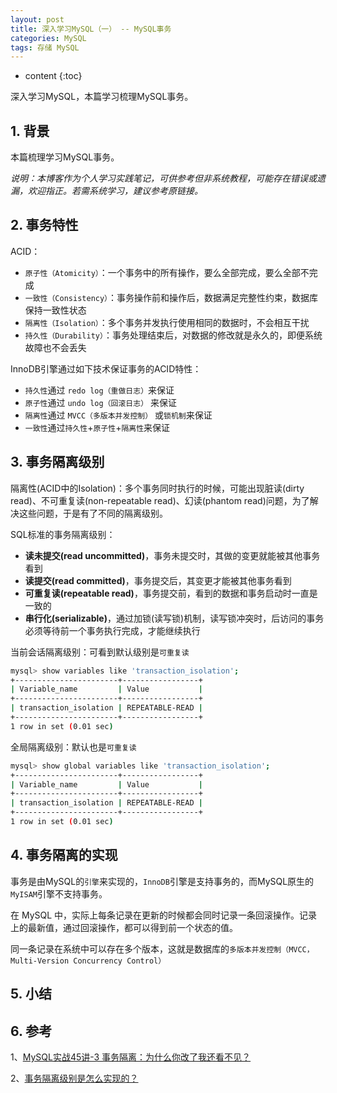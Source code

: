 ```yaml
---
layout: post
title: 深入学习MySQL（一） -- MySQL事务
categories: MySQL
tags: 存储 MySQL
---
```


* content
{:toc}

深入学习MySQL，本篇学习梳理MySQL事务。



## 1. 背景

本篇梳理学习MySQL事务。

*说明：本博客作为个人学习实践笔记，可供参考但非系统教程，可能存在错误或遗漏，欢迎指正。若需系统学习，建议参考原链接。*

## 2. 事务特性

ACID：

* `原子性（Atomicity）`：一个事务中的所有操作，要么全部完成，要么全部不完成
* `一致性（Consistency）`：事务操作前和操作后，数据满足完整性约束，数据库保持一致性状态
* `隔离性（Isolation）`：多个事务并发执行使用相同的数据时，不会相互干扰
* `持久性（Durability）`：事务处理结束后，对数据的修改就是永久的，即便系统故障也不会丢失

InnoDB引擎通过如下技术保证事务的ACID特性：

* `持久性`通过 `redo log（重做日志）`来保证
* `原子性`通过 `undo log（回滚日志）` 来保证
* `隔离性`通过 `MVCC（多版本并发控制）` 或`锁机制`来保证
* `一致性`通过`持久性`+`原子性`+`隔离性`来保证

## 3. 事务隔离级别

隔离性(ACID中的Isolation)：多个事务同时执行的时候，可能出现脏读(dirty read)、不可重复读(non-repeatable read)、幻读(phantom read)问题，为了解决这些问题，于是有了不同的隔离级别。

SQL标准的事务隔离级别：

* **读未提交(read uncommitted)**，事务未提交时，其做的变更就能被其他事务看到
* **读提交(read committed)**，事务提交后，其变更才能被其他事务看到
* **可重复读(repeatable read)**，事务提交前，看到的数据和事务启动时一直是一致的
* **串行化(serializable)**，通过加锁(读写锁)机制，读写锁冲突时，后访问的事务必须等待前一个事务执行完成，才能继续执行

当前会话隔离级别：可看到默认级别是`可重复读`

```sh
mysql> show variables like 'transaction_isolation';
+-----------------------+-----------------+
| Variable_name         | Value           |
+-----------------------+-----------------+
| transaction_isolation | REPEATABLE-READ |
+-----------------------+-----------------+
1 row in set (0.01 sec)
```

全局隔离级别：默认也是`可重复读`

```sh
mysql> show global variables like 'transaction_isolation';
+-----------------------+-----------------+
| Variable_name         | Value           |
+-----------------------+-----------------+
| transaction_isolation | REPEATABLE-READ |
+-----------------------+-----------------+
1 row in set (0.01 sec)
```

## 4. 事务隔离的实现

事务是由MySQL的`引擎`来实现的，`InnoDB`引擎是支持事务的，而MySQL原生的`MyISAM`引擎不支持事务。

在 MySQL 中，实际上每条记录在更新的时候都会同时记录一条回滚操作。记录上的最新值，通过回滚操作，都可以得到前一个状态的值。

同一条记录在系统中可以存在多个版本，这就是数据库的`多版本并发控制（MVCC，Multi-Version Concurrency Control）`

## 5. 小结


## 6. 参考

1、[MySQL实战45讲-3 事务隔离：为什么你改了我还看不见？](https://jiketime.geekbang.org/column/article/68963)

2、[事务隔离级别是怎么实现的？](https://www.xiaolincoding.com/mysql/transaction/mvcc.html)
